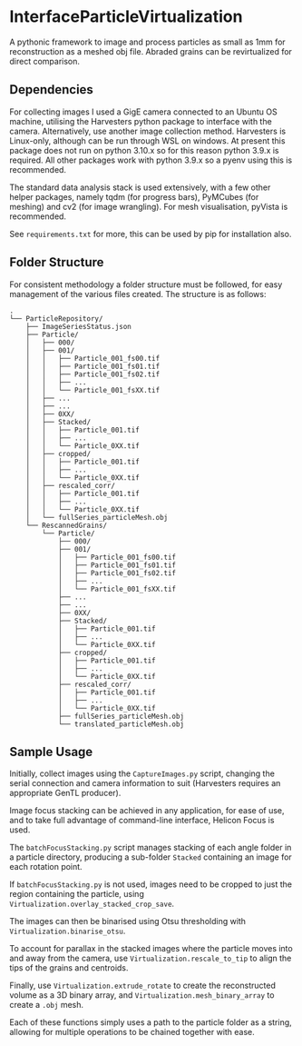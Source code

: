 # InterfaceParticleVirtualization
A pythonic framework to image and process particles as small as 1mm for reconstruction as a meshed obj file. Abraded grains can be revirtualized for direct comparison. 

## Dependencies
For collecting images I used a GigE camera connected to an Ubuntu OS machine, utilising the Harvesters python package to interface with the camera. 
Alternatively, use another image collection method.
Harvesters is Linux-only, although can be run through WSL on windows.
At present this package does not run on python 3.10.x so for this reason python 3.9.x is required.
All other packages work with python 3.9.x so a pyenv using this is recommended.

The standard data analysis stack is used extensively, with a few other helper packages, namely tqdm (for progress bars), PyMCubes (for meshing) and cv2 (for image wrangling).
For mesh visualisation, pyVista is recommended.

See `requirements.txt` for more, this can be used by pip for installation also.

## Folder Structure
For consistent methodology a folder structure must be followed, for easy management of the various files created. 
The structure is as follows:
```
.
└── ParticleRepository/
    ├── ImageSeriesStatus.json
    ├── Particle/
    │   ├── 000/
    │   ├── 001/
    │   │   ├── Particle_001_fs00.tif
    │   │   ├── Particle_001_fs01.tif
    │   │   ├── Particle_001_fs02.tif
    │   │   ├── ...
    │   │   └── Particle_001_fsXX.tif
    │   ├── ...
    │   ├── ...
    │   ├── 0XX/
    │   ├── Stacked/
    │   │   ├── Particle_001.tif
    │   │   ├── ...
    │   │   └── Particle_0XX.tif
    │   ├── cropped/
    │   │   ├── Particle_001.tif
    │   │   ├── ...
    │   │   └── Particle_0XX.tif
    │   ├── rescaled_corr/
    │   │   ├── Particle_001.tif
    │   │   ├── ...
    │   │   └── Particle_0XX.tif
    │   └── fullSeries_particleMesh.obj
    └── RescannedGrains/
        └── Particle/
            ├── 000/
            ├── 001/
            │   ├── Particle_001_fs00.tif
            │   ├── Particle_001_fs01.tif
            │   ├── Particle_001_fs02.tif
            │   ├── ...
            │   └── Particle_001_fsXX.tif
            ├── ...
            ├── ...
            ├── 0XX/
            ├── Stacked/
            │   ├── Particle_001.tif
            │   ├── ...
            │   └── Particle_0XX.tif
            ├── cropped/
            │   ├── Particle_001.tif
            │   ├── ...
            │   └── Particle_0XX.tif
            ├── rescaled_corr/
            │   ├── Particle_001.tif
            │   ├── ...
            │   └── Particle_0XX.tif
            ├── fullSeries_particleMesh.obj
            └── translated_particleMesh.obj
```

## Sample Usage
Initially, collect images using the `CaptureImages.py` script, changing the serial connection and camera information to suit (Harvesters requires an appropriate GenTL producer).

Image focus stacking can be achieved in any application, for ease of use, and to take full advantage of command-line interface, Helicon Focus is used. 

The `batchFocusStacking.py` script manages stacking of each angle folder in a particle directory, producing a sub-folder `Stacked` containing an image for each rotation point.

If `batchFocusStacking.py` is not used, images need to be cropped to just the region containing the particle, using `Virtualization.overlay_stacked_crop_save`.

The images can then be binarised using Otsu thresholding with `Virtualization.binarise_otsu`.

To account for parallax in the stacked images where the particle moves into and away from the camera, use `Virtualization.rescale_to_tip` to align the tips of the grains and centroids.

Finally, use `Virtualization.extrude_rotate` to create the reconstructed volume as a 3D binary array, and `Virtualization.mesh_binary_array` to create a `.obj` mesh.

Each of these functions simply uses a path to the particle folder as a string, allowing for multiple operations to be chained together with ease.


